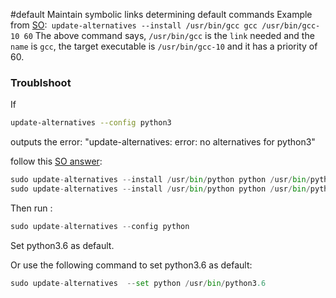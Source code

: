 #default
Maintain symbolic links determining default commands
Example from [SO](https://stackoverflow.com/a/75384479/5273667):` update-alternatives --install /usr/bin/gcc gcc /usr/bin/gcc-10 60`
The above command says, `/usr/bin/gcc` is the `link` needed and the `name` is `gcc`, the target executable is `/usr/bin/gcc-10` and it has a priority of 60.
### Troublshoot
If
```sh
update-alternatives --config python3
```
outputs the error: "update-alternatives: error: no alternatives for python3"

follow this [SO answer](https://unix.stackexchange.com/a/410851):
```python
sudo update-alternatives --install /usr/bin/python python /usr/bin/python3.4 1
sudo update-alternatives --install /usr/bin/python python /usr/bin/python3.6 2
```

Then run :
```python
sudo update-alternatives --config python
```

Set python3.6 as default.

Or use the following command to set python3.6 as default:
```python
sudo update-alternatives  --set python /usr/bin/python3.6
```